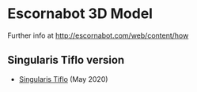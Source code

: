
Escornabot 3D Model
===================

Further info at http://escornabot.com/web/content/how

## Singularis Tiflo version

  * [Singularis Tiflo](Singularis_Tiflo/README.md) (May 2020)



